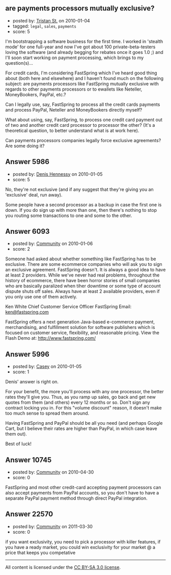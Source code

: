## are payments processors mutually exclusive?

- posted by: [Tristan St.](https://stackexchange.com/users/-1/2151-tristan-st) on 2010-01-04
- tagged: `legal`, `sales`, `payments`
- score: 5

I'm bootstrapping a software business for the first time.  I worked in 'stealth mode' for one full-year and now I've got about 100 private-beta-testers loving the software (and already begging for rebates once it goes 1.0 ;) and I'll soon start working on payment processing, which brings to my question(s)...

For credit cards, I'm considering FastSpring which I've heard good thing about (both here and elsewhere) and I haven't found much on the following subject: are payments processors like FastSpring mutually exclusive with regards to other payments processors or to ewallets like Neteller, MoneyBookers, PayPal, etc.?

Can I legally use, say, FastSpring to process all the credit cards payments and process PayPal, Neteller and MoneyBookers directly myself?

What about using, say, FastSpring, to process one credit card payment out of two and another credit card processor to processor the other?   (It's a theoretical question, to better understand what is at work here).

Can payments processors companies legally force exclusive agreements? Are some doing it?




## Answer 5986

- posted by: [Denis Hennessy](https://stackexchange.com/users/-1/311-denis-hennessy) on 2010-01-05
- score: 5

No, they're not exclusive (and if any suggest that they're giving you an 'exclusive' deal, run away).

Some people have a second processor as a backup in case the first one is down. If you do sign up with more than one, then there's nothing to stop you routing some transactions to one and some to the other.


## Answer 6093

- posted by: [Community](https://stackexchange.com/users/-1/-1-community) on 2010-01-06
- score: 2

Someone had asked about whether something like FastSpring has to be exclusive.  There are some ecommerce companies who will ask you to sign an exclusive agreement.  FastSpring doesn't.  It is always a good idea to have at least 2 providers.  While we've never had real problems, throughout the history of ecommerce, there have been horror stories of small companies who are basically paralized when tiher downtime or some type of account dispute shuts off sales.  Always have at least 2 available providers, even if you only use one of them actively.


Ken White
Chief Customer Service Officer
FastSpring
Email: ken@fastspring.com 

FastSpring offers a next generation Java-based e-commerce payment, merchandising, and fulfillment solution for software publishers which is focused on customer service, flexibility, and reasonable pricing.
View the Flash Demo at: 
http://www.fastspring.com/


## Answer 5996

- posted by: [Casey](https://stackexchange.com/users/-1/2083-casey) on 2010-01-05
- score: 1

Denis' answer is right on.

For your benefit, the more you'll process with any one processor, the better rates they'll give you.  Thus, as you ramp up sales, go back and get new quotes from them (and others) every 12 months or so.  Don't sign any contract locking you in.  For this "volume discount" reason, it doesn't make too much sense to spread them around.  

Having FastSpring and PayPal should be all you need (and perhaps Google Cart, but I believe their rates are higher than PayPal, in which case leave them out).

Best of luck!



## Answer 10745

- posted by: [Community](https://stackexchange.com/users/-1/-1-community) on 2010-04-30
- score: 0

FastSpring and most other credit-card accepting payment processors can also accept payments from PayPal accounts, so you don't have to have a separate PayPal payment method through direct PayPal integration.


## Answer 22570

- posted by: [Community](https://stackexchange.com/users/-1/-1-community) on 2011-03-30
- score: 0

if you want exclusivity, you need to pick a processor with killer features, if you have a ready market, you could win exclusivity for your market @ a price that keeps you competative



---

All content is licensed under the [CC BY-SA 3.0 license](https://creativecommons.org/licenses/by-sa/3.0/).
